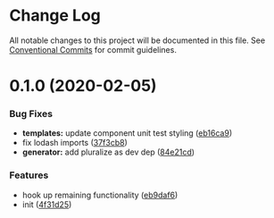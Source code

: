 # Change Log

All notable changes to this project will be documented in this file.
See [Conventional Commits](https://conventionalcommits.org) for commit guidelines.

# 0.1.0 (2020-02-05)


### Bug Fixes

* **templates:** update component unit test styling ([eb16ca9](https://github.com/vuetifyjs/vue-cli-plugin-vuetify/commit/eb16ca9cd748608a7b2eaedcb0a0d969089daf0d))
* fix lodash imports ([37f3cb8](https://github.com/vuetifyjs/vue-cli-plugin-vuetify/commit/37f3cb872c95351b9eab61b397c5aa7a481cb4fb))
* **generator:** add pluralize as dev dep ([84e21cd](https://github.com/vuetifyjs/vue-cli-plugin-vuetify/commit/84e21cd72368249ebd28548093ecf4a930170e31))


### Features

* hook up remaining functionality ([eb9daf6](https://github.com/vuetifyjs/vue-cli-plugin-vuetify/commit/eb9daf60238d6243adb868dfc091617a6cfe53ce))
* init ([4f31d25](https://github.com/vuetifyjs/vue-cli-plugin-vuetify/commit/4f31d2505ed48edcaa96ce83721287d80c05b49f))
